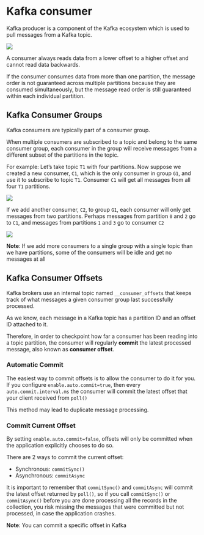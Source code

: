 # Kafka consumer

Kafka producer is a component of the Kafka ecosystem which is used to pull messages from a Kafka topic.

![](https://user-images.githubusercontent.com/17776979/193178397-667469d8-d76c-493e-b088-bc81ae03d8b1.png)

A consumer always reads data from a lower offset to a higher offset and cannot read data backwards.

If the consumer consumes data from more than one partition, the message order is not guaranteed across multiple partitions because they are consumed simultaneously, but the message read order is still guaranteed within each individual partition.

## Kafka Consumer Groups

Kafka consumers are typically part of a consumer group.

When multiple consumers are subscribed to a topic and belong to the same consumer group, each consumer in the group will receive messages from a different subset of the partitions in the topic.

For example: Let’s take topic `T1` with four partitions. Now suppose we created a new consumer, `C1`, which is the only consumer in group `G1`, and use it to subscribe to topic `T1`. Consumer `C1` will get all messages from all four `T1` partitions.

![](https://user-images.githubusercontent.com/17776979/193178220-d4421709-549a-47a1-8477-677742107336.png)

If we add another consumer, `C2`, to group `G1`, each consumer will only get messages from two partitions. Perhaps messages from partition `0` and `2` go to `C1`, and messages from partitions `1` and `3` go to consumer `C2`

![](https://user-images.githubusercontent.com/17776979/193178264-45b5a949-6668-4b90-a238-28630e25cb71.png)

**Note**: If we add more consumers to a single group with a single topic than we have partitions, some of the consumers will be idle and get no messages at all

## Kafka Consumer Offsets

Kafka brokers use an internal topic named `__consumer_offsets` that keeps track of what messages a given consumer group last successfully processed.

As we know, each message in a Kafka topic has a partition ID and an offset ID attached to it.

Therefore, in order to checkpoint how far a consumer has been reading into a topic partition, the consumer will regularly **commit** the latest processed message, also known as **consumer offset**.

### Automatic Commit

The easiest way to commit offsets is to allow the consumer to do it for you. If you configure `enable.auto.commit=true`, then every `auto.commit.interval.ms` the consumer will commit the latest offset that your client received from `poll()`

This method may lead to duplicate message processing.

### Commit Current Offset

By setting `enable.auto.commit=false`, offsets will only be committed when the application explicitly chooses to do so.

There are 2 ways to commit the current offset:

- Synchronous: `commitSync()`
- Asynchronous: `commitAsync`

It is important to remember that `commitSync()` and `commitAsync` will commit the latest offset returned by `poll()`, so if you call `commitSync()` or `commitAsync()` before you are done processing all the records in the collection, you risk missing the messages that were committed but not processed, in case the application crashes.

**Note**: You can commit a specific offset in Kafka
